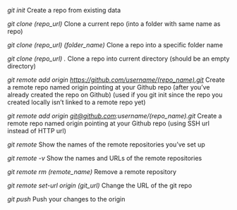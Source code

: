 *git init*
Create a repo from existing data

*git clone (repo_url)*
Clone a current repo (into a folder with same name as repo)

*git clone (repo_url) (folder_name)*
Clone a repo into a specific folder name

*git clone (repo_url) .*
Clone a repo into current directory (should be an empty directory)

*git remote add origin https://github.com/username/(repo_name).git*
Create a remote repo named origin pointing at your Github repo (after you’ve already created the repo on Github) (used if you git init since the repo you created locally isn’t linked to a remote repo yet)

*git remote add origin git@github.com:username/(repo_name).git*
Create a remote repo named origin pointing at your Github repo (using SSH url instead of HTTP url)

*git remote*
Show the names of the remote repositories you’ve set up

*git remote -v*
Show the names and URLs of the remote repositories

*git remote rm (remote_name)*
Remove a remote repository

*git remote set-url origin (git_url)*
Change the URL of the git repo

*git push*
Push your changes to the origin
